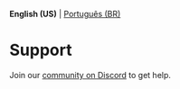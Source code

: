 **English (US)** | [Português (BR)](SUPPORT.md)

# Support

Join our [community on Discord](https://bit.ly/discord-ok) to get help.
